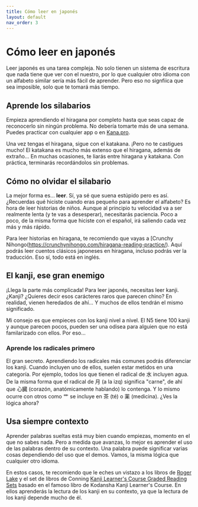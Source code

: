 ```yaml
---
title: Cómo leer en japonés
layout: default
nav_order: 3
---
```


# Cómo leer en japonés

Leer japonés es una tarea compleja. No solo tienen un sistema de escritura que nada tiene que ver con el nuestro, por lo que cualquier otro idioma con un alfabeto similar sería más fácil de aprender. Pero eso no signfiica que sea imposible, solo que te tomará más tiempo.

## Aprende los silabarios

Empieza aprendiendo el hiragana por completo hasta que seas capaz de reconocerlo sin ningún problema. No debería tomarte más de una semana. Puedes practicar con cualquier app o en [Kana.pro](https://kana.pro/).

Una vez tengas el hiragana, sigue con el katakana. ¡Pero no te castigues mucho! El katakana es mucho más extenso que el hiragana, además de extraño… En muchas ocasiones, te liarás entre hiragana y katakana. Con práctica, terminarás recordándolos sin problemas.

## Cómo no olvidar el silabario

La mejor forma es… **leer**. Sí, ya sé que suena estúpido pero es así. ¿Recuerdas qué hiciste cuando eras pequeño para aprender el alfabeto? Es hora de leer historias de niños. Aunque al principio tu velocidad va a ser realmente lenta (y te vas a desesperar), necesitarás paciencia. Poco a poco, de la misma forma que hiciste con el español, irá saliendo cada vez más y más rápido.

Para leer historias en hiragana, te recomiendo que vayas a [Crunchy Nihongo(https://crunchynihongo.com/hiragana-reading-practice/). Aquí podrás leer cuentos clásicos japoneses en hiragana, incluso podrás ver la traducción. Eso sí, todo está en inglés.

## El kanji, ese gran enemigo

¡Llega la parte más complicada! Para leer japonés, necesitas leer kanji. ¿Kanji? ¿Quieres decir esos carácteres raros que parecen chino? En realidad, vienen heredados de ahí… Y muchos de ellos tendrán el mismo significado.

Mi consejo es que empieces con los kanji nivel a nivel. El N5 tiene 100 kanji y aunque parecen pocos, pueden ser una odisea para alguien que no está familarizado con ellos. Por eso…

### Aprende los radicales primero

El gran secreto. Aprendiendo los radicales más comunes podrás diferenciar los kanji. Cuando incluyen uno de ellos, suelen estar metidos en una categoría. Por ejemplo, todos los que tienen el radical de 水 incluyen agua. De la misma forma que el radical de 月 (a la izq) significa "carne", de ahí que 心臓 (corazón, anatómicamente hablando) lo contenga. Y lo mismo ocurre con otros como 艹 se incluye en 茶 (té) o 薬 (medicina). ¿Ves la lógica ahora?

## Usa siempre contexto

Aprender palabras sueltas está muy bien cuando empiezas, momento en el que no sabes nada. Pero a medida que avanzas, lo mejor es aprender el uso de las palabras dentro de su contexto. Una palabra puede significar varias cosas dependiendo del uso que el demos. Vamos, la misma lógica que cualquier otro idioma.

En estos casos, te recomiendo que le eches un vistazo a los libros de [Roger Lake](https://www.japaneseaudiolessons.com/how-to-read-japanese-and-learn-kanji/) y el set de libros de Conning [Kanji Learner's Course Graded Reading Sets](https://www.amazon.es/dp/B075V9R751?binding=kindle_edition&qid=1676407127&sr=8-3&ref=dbs_dp_rwt_sb_pc_tukn) basado en el famoso libro de Kodansha Kanji Learner's Course. En ellos aprenderás la lectura de los kanji en su contexto, ya que la lectura de los kanji depende mucho de él.